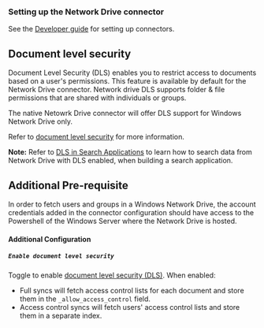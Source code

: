 ### Setting up the Network Drive connector

See the [Developer guide](../../docs/DEVELOPING.md) for setting up connectors.

## Document level security

Document Level Security (DLS) enables you to restrict access to documents based on a user's permissions.
This feature is available by default for the Network Drive connector.
Network drive DLS supports folder & file permissions that are shared with individuals or groups.

The native Netowrk Drive connector will offer DLS support for Windows Network Drive only.

Refer to [document level security](https://www.elastic.co/guide/en/enterprise-search/master/dls.html) for more information.

**Note:** Refer to [DLS in Search Applications](https://www.elastic.co/guide/en/enterprise-search/master/dls-e2e-guide.html) to learn how to search data from Network Drive with DLS enabled, when building a search application.

## Additional Pre-requisite

In order to fetch users and groups in a Windows Network Drive, the account credentials added in the connector configuration should have access to the Powershell of the Windows Server where the Network Drive is hosted.

#### Additional Configuration

##### `Enable document level security`

Toggle to enable [document level security (DLS)](https://www.elastic.co/guide/en/enterprise-search/master/dls.html). When enabled:
- Full syncs will fetch access control lists for each document and store them in the `_allow_access_control` field.
- Access control syncs will fetch users' access control lists and store them in a separate index.
